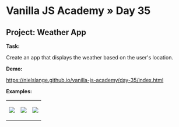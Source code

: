 # Vanilla JS Academy » Day 35

## Project: Weather App

**Task:**

Create an app that displays the weather based on the user's location.


**Demo:**

https://nielslange.github.io/vanilla-js-academy/day-35/index.html

**Examples:**

<table>
<tr>
<td>

![](https://github.com/nielslange/vanilla-js-academy/blob/master/day-35/examples/IMG_4998.PNG)
  
</td>
<td>

![](https://github.com/nielslange/vanilla-js-academy/blob/master/day-35/examples/IMG_4997.PNG)

</td>
<td>

![](https://github.com/nielslange/vanilla-js-academy/blob/master/day-35/examples/IMG_4999.PNG)

</td>
</tr>
</table>
